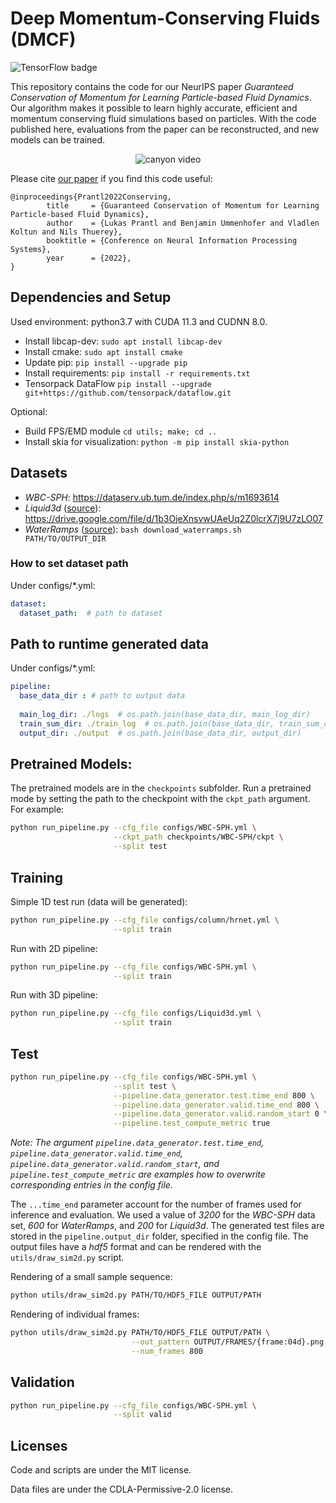 # Deep Momentum-Conserving Fluids (DMCF)

![TensorFlow badge](https://img.shields.io/badge/TensorFlow-supported-brightgreen?style=flat&logo=tensorflow)

This repository contains the code for our NeurIPS paper *Guaranteed Conservation of Momentum for Learning Particle-based Fluid Dynamics*. Our algorithm makes it possible to learn highly accurate, efficient and momentum conserving fluid simulations based on particles.
With the code published here, evaluations from the paper can be reconstructed, and new models can be trained.

<p align="center"> <img src="canyon.gif" alt="canyon video"> </p>

Please cite [our paper](https://openreview.net/pdf?id=6niwHlzh10U) if you find this code useful:
```
@inproceedings{Prantl2022Conserving,
        title     = {Guaranteed Conservation of Momentum for Learning Particle-based Fluid Dynamics},
        author    = {Lukas Prantl and Benjamin Ummenhofer and Vladlen Koltun and Nils Thuerey},
        booktitle = {Conference on Neural Information Processing Systems},
        year      = {2022},
}
```

## Dependencies and Setup

Used environment: python3.7 with CUDA 11.3 and CUDNN 8.0.
- Install libcap-dev: ```sudo apt install libcap-dev```
- Install cmake: ```sudo apt install cmake```
- Update pip: ```pip install --upgrade pip```
- Install requirements: ```pip install -r requirements.txt```
- Tensorpack DataFlow ```pip install --upgrade git+https://github.com/tensorpack/dataflow.git```

Optional: 
- Build FPS/EMD module ```cd utils; make; cd ..```
- Install skia for visualization: ```python -m pip install skia-python```

## Datasets

- *WBC-SPH*: https://dataserv.ub.tum.de/index.php/s/m1693614
- *Liquid3d* ([source](https://github.com/isl-org/DeepLagrangianFluids)): https://drive.google.com/file/d/1b3OjeXnsvwUAeUq2Z0lcrX7j9U7zLO07
- *WaterRamps* ([source](https://github.com/deepmind/deepmind-research/tree/master/learning_to_simulate)): ```bash download_waterramps.sh PATH/TO/OUTPUT_DIR```

### How to set dataset path

Under configs/*.yml:

```yaml
dataset:
  dataset_path:  # path to dataset
```

## Path to runtime generated data

Under configs/*.yml:

```yaml
pipeline:
  base_data_dir : # path to output data
  
  main_log_dir: ./logs  # os.path.join(base_data_dir, main_log_dir)
  train_sum_dir: ./train_log  # os.path.join(base_data_dir, train_sum_dir)
  output_dir: ./output  # os.path.join(base_data_dir, output_dir)
```

## Pretrained Models:

The pretrained models are in the ```checkpoints``` subfolder.
Run a pretrained mode by setting the path to the checkpoint with the ```ckpt_path``` argument.
For example:
```bash
python run_pipeline.py --cfg_file configs/WBC-SPH.yml \
                       --ckpt_path checkpoints/WBC-SPH/ckpt \
                       --split test
```

## Training

Simple 1D test run (data will be generated):
```bash
python run_pipeline.py --cfg_file configs/column/hrnet.yml \
                       --split train
```

Run with 2D pipeline:
```bash
python run_pipeline.py --cfg_file configs/WBC-SPH.yml \
                       --split train
```

Run with 3D pipeline:
```bash
python run_pipeline.py --cfg_file configs/Liquid3d.yml \
                       --split train
```

## Test

```bash
python run_pipeline.py --cfg_file configs/WBC-SPH.yml \
                       --split test \
                       --pipeline.data_generator.test.time_end 800 \
                       --pipeline.data_generator.valid.time_end 800 \
                       --pipeline.data_generator.valid.random_start 0 \
                       --pipeline.test_compute_metric true
```
*Note: The argument ```pipeline.data_generator.test.time_end```, ```pipeline.data_generator.valid.time_end```, ```pipeline.data_generator.valid.random_start```, and ```pipeline.test_compute_metric``` are examples how to overwrite corresponding entries in the config file.*

The ```...time_end``` parameter account for the number of frames used for inference and evaluation. We used a value of *3200* for the *WBC-SPH* data set, *600* for *WaterRamps*, and *200* for *Liquid3d*.
The generated test files are stored in the ```pipeline.output_dir``` folder, specified in the config file. The output files have a *hdf5* format and can be rendered with the ```utils/draw_sim2d.py``` script.

Rendering of a small sample sequence:
```bash
python utils/draw_sim2d.py PATH/TO/HDF5_FILE OUTPUT/PATH
```

Rendering of individual frames:
```bash
python utils/draw_sim2d.py PATH/TO/HDF5_FILE OUTPUT/PATH \
                           --out_pattern OUTPUT/FRAMES/{frame:04d}.png \
                           --num_frames 800
```

## Validation

```bash
python run_pipeline.py --cfg_file configs/WBC-SPH.yml \
                       --split valid
```

## Licenses
Code and scripts are under the MIT license.

Data files are under the CDLA-Permissive-2.0 license.
